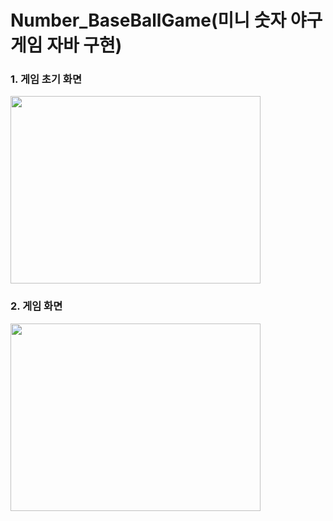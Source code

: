 # Number_BaseBallGame(미니 숫자 야구게임 자바 구현)



### 1. 게임 초기 화면
<img src="https://user-images.githubusercontent.com/59963677/94366401-f36d5580-0112-11eb-9113-f2c349d1c088.png" width=400 height=300>

### 2. 게임 화면
<img src="https://user-images.githubusercontent.com/59963677/116410544-d9921d80-a86f-11eb-96ad-2f81350cd6e8.png" width=400 height=300>
